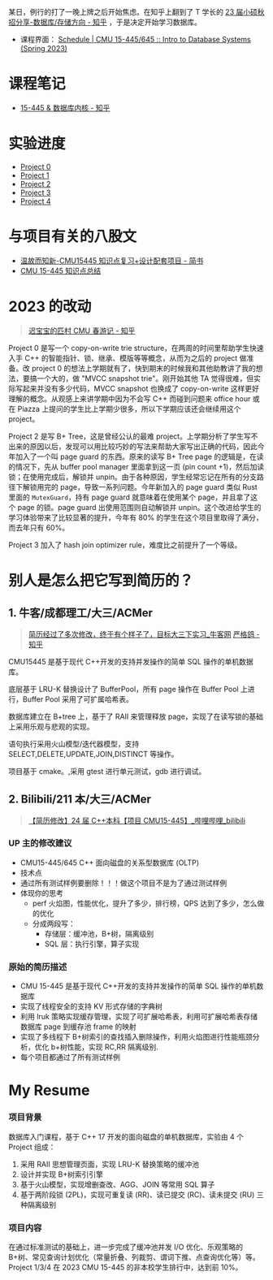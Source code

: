 某日，例行的打了一晚上牌之后开始焦虑。在知乎上翻到了 T 学长的 [23 届小硕秋招分享-数据库/存储方向 - 知乎](https://zhuanlan.zhihu.com/p/593252104) ，于是决定开始学习数据库。

- 课程界面： [Schedule | CMU 15-445/645 :: Intro to Database Systems (Spring 2023)](https://15445.courses.cs.cmu.edu/spring2023/schedule.html)

# 课程笔记

- [15-445 & 数据库内核 - 知乎](https://www.zhihu.com/column/c_1470863887393988608)

# 实验进度

- [Project 0](Project%200.md)
- [Project 1](Project%201.md)
- [Project 2](Project%202.md)
- [Project 3](Project%203.md)
- [Project 4](Project%204.md)

# 与项目有关的八股文

- [温故而知新-CMU15445 知识点复习+设计配套项目 - 简书](https://www.jianshu.com/p/aaf708b422ea)
- [CMU 15-445 知识点总结](../../../Anki/CMU%2015-445%20%E7%9F%A5%E8%AF%86%E7%82%B9%E6%80%BB%E7%BB%93.md)

# 2023 的改动

> [迟宝宝的匹村 CMU 春游记 - 知乎](https://zhuanlan.zhihu.com/p/629080527)

Project 0 是写一个 copy-on-write trie structure，在两周的时间里帮助学生快速入手 C++ 的智能指针、锁、继承、模版等等概念，从而为之后的 project 做准备。改 project 0 的想法上学期就有了，快到期末的时候我和其他助教讲了我的想法，要搞一个大的，做 "MVCC snapshot trie"。刚开始其他 TA 觉得很难，但实际写起来并没有多少代码，MVCC snapshot 也换成了 copy-on-write 这样更好理解的概念。从观感上来讲学期中因为不会写 C++ 而碰到问题来 office hour 或在 Piazza 上提问的学生比上学期少很多，所以下学期应该还会继续用这个 project。

Project 2 是写 B+ Tree，这是曾经公认的最难 project。上学期分析了学生写不出来的原因以后，发现可以用比较巧妙的写法来帮助大家写出正确的代码，因此今年加入了一个叫 page guard 的东西。原来的读写 B+ Tree page 的逻辑是，在读的情况下，先从 buffer pool manager 里面拿到这一页 (pin count +1)，然后加读锁；在使用完成后，解锁并 unpin。由于各种原因，学生经常忘记在所有的分支路径下解锁用完的 page，导致一系列问题。今年新加入的 page guard 类似 Rust 里面的 `MutexGuard`，持有 page guard 就意味着在使用某个 page，并且拿了这个 page 的锁。page guard 出使用范围则自动解锁并 unpin。这个改进给学生的学习体验带来了比较显著的提升，今年有 80% 的学生在这个项目里取得了满分，而去年只有 60%。

Project 3 加入了 hash join optimizer rule，难度比之前提升了一个等级。

# 别人是怎么把它写到简历的？

## 1. 牛客/成都理工/大三/ACMer

> [简历经过了多次修改，终于有个样子了，目标大三下实习_牛客网](https://www.nowcoder.com/discuss/453665366099701760)
> [严格鸽 - 知乎](https://www.zhihu.com/people/yan-ge-ge-32-1)

CMU15445 是基于现代 C++开发的支持并发操作的简单 SQL 操作的单机数据库。

底层基于 LRU-K 替换设计了 BufferPool，所有 page 操作在 Buffer Pool 上进行，Buffer Pool 采用了可扩属哈希表。

数据库建立在 B+tree 上，基于了 RAII 来管理释放 page，实现了在读写锁的基础上采用乐观与悲观的实现。

语句执行采用火山模型/迭代器模型，支持 SELECT,DELETE,UPDATE,JOIN,DISTINCT 等操作。

项目基于 cmake。,采用 gtest 进行单元测试，gdb 进行调试。

## 2. Bilibili/211 本/大三/ACMer

> [【简历修改】24 届 C++本科【项目 CMU15-445】\_哔哩哔哩_bilibili](https://www.bilibili.com/video/BV1fM4y1h7Yh)

### UP 主的修改建议

- CMU15-445/645 C++ 面向磁盘的关系型数据库 (OLTP)
- 技术点
- 通过所有测试样例要删除！！！做这个项目不是为了通过测试样例
- 体现你的思考
  - perf 火焰图，性能优化，提升了多少，排行榜，QPS 达到了多少，怎么做的优化
  - 分成两段写：
    - 存储层：缓冲池，B+树，隔离级别
    - SQL 层：执行引擎，算子实现

### 原始的简历描述

- CMU 15-445 是基于现代 C++开发的支持并发操作的简单 SQL 操作的单机数据库
- 实现了线程安全的支持 KV 形式存储的字典树
- 利用 lruk 策略实现缓存管理，实现了可扩展哈希表，利用可扩展哈希表存储数据库 page 到缓存池 frame 的映射
- 实现了多线程下 B+树索引的查找插入删除操作，利用火焰图进行性能瓶颈分析，优化 b+树性能，实现 RC,RR 隔离级别.
- 每个项目都通过了所有测试样例

# My Resume

### 项目背景

数据库入门课程，基于 C++ 17 开发的面向磁盘的单机数据库，实验由 4 个 Project 组成：

1. 采用 RAII 思想管理页面，实现 LRU-K 替换策略的缓冲池
1. 设计并实现 B+树索引引擎
1. 基于火山模型，实现增删查改、AGG、JOIN 等常用 SQL 算子
1. 基于两阶段锁 (2PL)，实现可重复读 (RR)、读已提交 (RC)、读未提交 (RU) 三种隔离级别

### 项目内容

在通过标准测试的基础上，进一步完成了缓冲池并发 I/O 优化、乐观策略的 B+树、常见查询计划优化（常量折叠、列裁剪、谓词下推、点查询优化等）等。Project 1/3/4 在 2023 CMU 15-445 的非本校学生排行中，达到前 10%。
